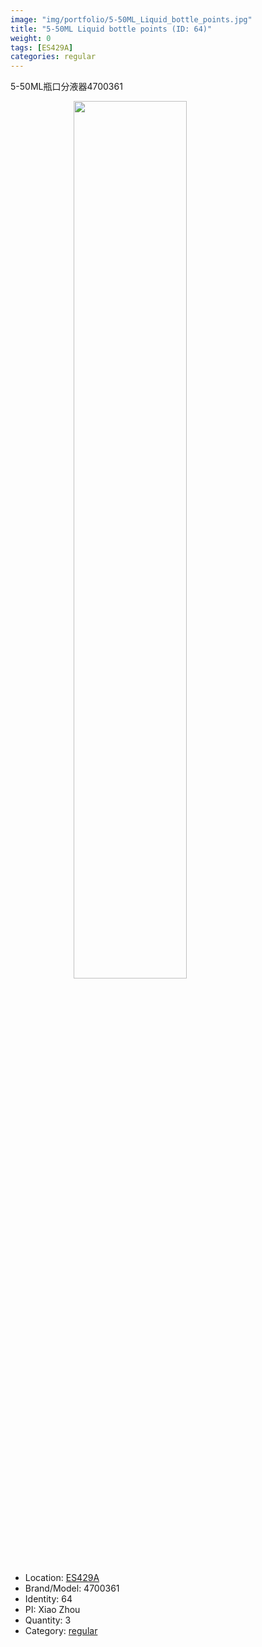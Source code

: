 ```yaml
---
image: "img/portfolio/5-50ML_Liquid_bottle_points.jpg"
title: "5-50ML Liquid bottle points (ID: 64)"
weight: 0
tags: [ES429A]
categories: regular
---
```


5-50ML瓶口分液器4700361

<!--more-->

<img src="../../img/portfolio/5-50ML_Liquid_bottle_points.jpg" width="60%" style="display: block; margin: auto;">

- Location: [ES429A](../../tags/es429a)
- Brand/Model: 4700361
- Identity: 64
- PI: Xiao Zhou
- Quantity: 3
- Category: [regular](../../categories/regular)






